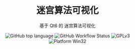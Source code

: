 <h1 align="center">
    迷宫算法可视化
</h1>
<p align="center">
    基于 Qt6 的 迷宫算法可视化
</p>
<p align="center">
    <img alt="GitHub top language" src="https://img.shields.io/github/languages/top/half-nothing/DSCDesign">
    <img alt="GitHub Workflow Status" src="https://img.shields.io/github/actions/workflow/status/half-nothing/DSCDesign/windows-build.yml">
    <img alt="GPLv3" src="https://img.shields.io/badge/License-GPLv3-blue"/>
    <img alt="Platform Win32" src="https://img.shields.io/badge/Platform-Win32%20-blue"/>
</p>  
